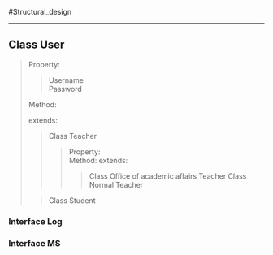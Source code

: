 #Structural_design
***
## Class User  
> Property:  
>> Username  
>> Password  
>
> Method:
> 
> extends:  
>> Class Teacher
>>>Property:  
>>>Method:
>>>extends:
>>>> Class Office of academic affairs Teacher
>>>> Class Normal Teacher
>
>> Class Student  
### Interface Log
### Interface MS
